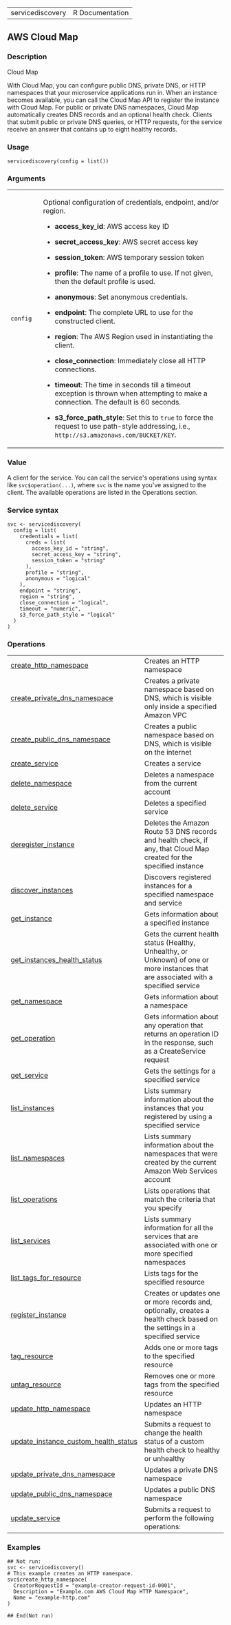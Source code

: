 <table style="width: 100%;">
<tbody>
<tr class="odd">
<td>servicediscovery</td>
<td style="text-align: right;">R Documentation</td>
</tr>
</tbody>
</table>

## AWS Cloud Map

### Description

Cloud Map

With Cloud Map, you can configure public DNS, private DNS, or HTTP
namespaces that your microservice applications run in. When an instance
becomes available, you can call the Cloud Map API to register the
instance with Cloud Map. For public or private DNS namespaces, Cloud Map
automatically creates DNS records and an optional health check. Clients
that submit public or private DNS queries, or HTTP requests, for the
service receive an answer that contains up to eight healthy records.

### Usage

    servicediscovery(config = list())

### Arguments

<table>
<colgroup>
<col style="width: 15%" />
<col style="width: 85%" />
</colgroup>
<tbody>
<tr class="odd">
<td><code id="servicediscovery_:_config">config</code></td>
<td><p>Optional configuration of credentials, endpoint, and/or
region.</p>
<ul>
<li><p><strong>access_key_id</strong>: AWS access key ID</p></li>
<li><p><strong>secret_access_key</strong>: AWS secret access
key</p></li>
<li><p><strong>session_token</strong>: AWS temporary session
token</p></li>
<li><p><strong>profile</strong>: The name of a profile to use. If not
given, then the default profile is used.</p></li>
<li><p><strong>anonymous</strong>: Set anonymous credentials.</p></li>
<li><p><strong>endpoint</strong>: The complete URL to use for the
constructed client.</p></li>
<li><p><strong>region</strong>: The AWS Region used in instantiating the
client.</p></li>
<li><p><strong>close_connection</strong>: Immediately close all HTTP
connections.</p></li>
<li><p><strong>timeout</strong>: The time in seconds till a timeout
exception is thrown when attempting to make a connection. The default is
60 seconds.</p></li>
<li><p><strong>s3_force_path_style</strong>: Set this to
<code>true</code> to force the request to use path-style addressing,
i.e., <code
style="white-space: pre;">⁠http://s3.amazonaws.com/BUCKET/KEY⁠</code>.</p></li>
</ul></td>
</tr>
</tbody>
</table>

### Value

A client for the service. You can call the service's operations using
syntax like `svc$operation(...)`, where `svc` is the name you've
assigned to the client. The available operations are listed in the
Operations section.

### Service syntax

    svc <- servicediscovery(
      config = list(
        credentials = list(
          creds = list(
            access_key_id = "string",
            secret_access_key = "string",
            session_token = "string"
          ),
          profile = "string",
          anonymous = "logical"
        ),
        endpoint = "string",
        region = "string",
        close_connection = "logical",
        timeout = "numeric",
        s3_force_path_style = "logical"
      )
    )

### Operations

<table>
<tbody>
<tr class="odd">
<td style="text-align: left;"><a href="../servicediscovery_create_http_namespace/"> create_http_namespace </a></td>
<td style="text-align: left;">Creates an HTTP namespace</td>
</tr>
<tr class="even">
<td style="text-align: left;"><a href="../servicediscovery_create_private_dns_namespace/"> create_private_dns_namespace </a></td>
<td style="text-align: left;">Creates a private namespace based on DNS,
which is visible only inside a specified Amazon VPC</td>
</tr>
<tr class="odd">
<td style="text-align: left;"><a href="../servicediscovery_create_public_dns_namespace/"> create_public_dns_namespace </a></td>
<td style="text-align: left;">Creates a public namespace based on DNS,
which is visible on the internet</td>
</tr>
<tr class="even">
<td style="text-align: left;"><a href="../servicediscovery_create_service/"> create_service </a></td>
<td style="text-align: left;">Creates a service</td>
</tr>
<tr class="odd">
<td style="text-align: left;"><a href="../servicediscovery_delete_namespace/"> delete_namespace </a></td>
<td style="text-align: left;">Deletes a namespace from the current
account</td>
</tr>
<tr class="even">
<td style="text-align: left;"><a href="../servicediscovery_delete_service/"> delete_service </a></td>
<td style="text-align: left;">Deletes a specified service</td>
</tr>
<tr class="odd">
<td style="text-align: left;"><a href="../servicediscovery_deregister_instance/"> deregister_instance </a></td>
<td style="text-align: left;">Deletes the Amazon Route 53 DNS records
and health check, if any, that Cloud Map created for the specified
instance</td>
</tr>
<tr class="even">
<td style="text-align: left;"><a href="../servicediscovery_discover_instances/"> discover_instances </a></td>
<td style="text-align: left;">Discovers registered instances for a
specified namespace and service</td>
</tr>
<tr class="odd">
<td style="text-align: left;"><a href="../servicediscovery_get_instance/"> get_instance </a></td>
<td style="text-align: left;">Gets information about a specified
instance</td>
</tr>
<tr class="even">
<td style="text-align: left;"><a href="../servicediscovery_get_instances_health_status/"> get_instances_health_status </a></td>
<td style="text-align: left;">Gets the current health status (Healthy,
Unhealthy, or Unknown) of one or more instances that are associated with
a specified service</td>
</tr>
<tr class="odd">
<td style="text-align: left;"><a href="../servicediscovery_get_namespace/"> get_namespace </a></td>
<td style="text-align: left;">Gets information about a namespace</td>
</tr>
<tr class="even">
<td style="text-align: left;"><a href="../servicediscovery_get_operation/"> get_operation </a></td>
<td style="text-align: left;">Gets information about any operation that
returns an operation ID in the response, such as a CreateService
request</td>
</tr>
<tr class="odd">
<td style="text-align: left;"><a href="../servicediscovery_get_service/"> get_service </a></td>
<td style="text-align: left;">Gets the settings for a specified
service</td>
</tr>
<tr class="even">
<td style="text-align: left;"><a href="../servicediscovery_list_instances/"> list_instances </a></td>
<td style="text-align: left;">Lists summary information about the
instances that you registered by using a specified service</td>
</tr>
<tr class="odd">
<td style="text-align: left;"><a href="../servicediscovery_list_namespaces/"> list_namespaces </a></td>
<td style="text-align: left;">Lists summary information about the
namespaces that were created by the current Amazon Web Services
account</td>
</tr>
<tr class="even">
<td style="text-align: left;"><a href="../servicediscovery_list_operations/"> list_operations </a></td>
<td style="text-align: left;">Lists operations that match the criteria
that you specify</td>
</tr>
<tr class="odd">
<td style="text-align: left;"><a href="../servicediscovery_list_services/"> list_services </a></td>
<td style="text-align: left;">Lists summary information for all the
services that are associated with one or more specified namespaces</td>
</tr>
<tr class="even">
<td style="text-align: left;"><a href="../servicediscovery_list_tags_for_resource/"> list_tags_for_resource </a></td>
<td style="text-align: left;">Lists tags for the specified resource</td>
</tr>
<tr class="odd">
<td style="text-align: left;"><a href="../servicediscovery_register_instance/"> register_instance </a></td>
<td style="text-align: left;">Creates or updates one or more records
and, optionally, creates a health check based on the settings in a
specified service</td>
</tr>
<tr class="even">
<td style="text-align: left;"><a href="../servicediscovery_tag_resource/"> tag_resource </a></td>
<td style="text-align: left;">Adds one or more tags to the specified
resource</td>
</tr>
<tr class="odd">
<td style="text-align: left;"><a href="../servicediscovery_untag_resource/"> untag_resource </a></td>
<td style="text-align: left;">Removes one or more tags from the
specified resource</td>
</tr>
<tr class="even">
<td style="text-align: left;"><a href="../servicediscovery_update_http_namespace/"> update_http_namespace </a></td>
<td style="text-align: left;">Updates an HTTP namespace</td>
</tr>
<tr class="odd">
<td style="text-align: left;"><a href="../servicediscovery_update_instance_custom_health_status/"> update_instance_custom_health_status </a></td>
<td style="text-align: left;">Submits a request to change the health
status of a custom health check to healthy or unhealthy</td>
</tr>
<tr class="even">
<td style="text-align: left;"><a href="../servicediscovery_update_private_dns_namespace/"> update_private_dns_namespace </a></td>
<td style="text-align: left;">Updates a private DNS namespace</td>
</tr>
<tr class="odd">
<td style="text-align: left;"><a href="../servicediscovery_update_public_dns_namespace/"> update_public_dns_namespace </a></td>
<td style="text-align: left;">Updates a public DNS namespace</td>
</tr>
<tr class="even">
<td style="text-align: left;"><a href="../servicediscovery_update_service/"> update_service </a></td>
<td style="text-align: left;">Submits a request to perform the following
operations:</td>
</tr>
</tbody>
</table>

### Examples

    ## Not run: 
    svc <- servicediscovery()
    # This example creates an HTTP namespace.
    svc$create_http_namespace(
      CreatorRequestId = "example-creator-request-id-0001",
      Description = "Example.com AWS Cloud Map HTTP Namespace",
      Name = "example-http.com"
    )

    ## End(Not run)
